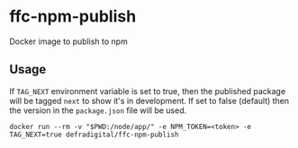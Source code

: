 # ffc-npm-publish
Docker image to publish to npm

## Usage
If `TAG_NEXT` environment variable is set to true, then the published package will be tagged `next` to show it's in development.  If set to false (default) then the version in the `package.json` file will be used.

```
docker run --rm -v "$PWD:/node/app/" -e NPM_TOKEN=<token> -e TAG_NEXT=true defradigital/ffc-npm-publish
```
